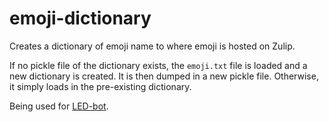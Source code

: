 emoji-dictionary
=============

Creates a dictionary of emoji name to where emoji is hosted on Zulip.

If no pickle file of the dictionary exists, the `emoji.txt` file is loaded and a new dictionary is created. It is then dumped in a new pickle file.
Otherwise, it simply loads in the pre-existing dictionary.

Being used for [LED-bot](https://github.com/marqsm/LED-bot).
